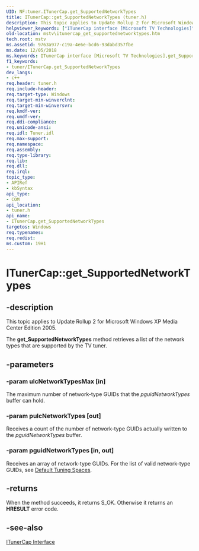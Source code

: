 ```yaml
---
UID: NF:tuner.ITunerCap.get_SupportedNetworkTypes
title: ITunerCap::get_SupportedNetworkTypes (tuner.h)
description: This topic applies to Update Rollup 2 for Microsoft Windows XP Media Center Edition 2005.helpviewer_keywords: ["ITunerCap interface [Microsoft TV Technologies]","get_SupportedNetworkTypes method","ITunerCap.get_SupportedNetworkTypes","ITunerCap::get_SupportedNetworkTypes","ITunerCapget_SupportedNetworkTypes","get_SupportedNetworkTypes","get_SupportedNetworkTypes method [Microsoft TV Technologies]","get_SupportedNetworkTypes method [Microsoft TV Technologies]","ITunerCap interface","mstv.itunercap_get_supportednetworktypes","tuner/ITunerCap::get_SupportedNetworkTypes"]
old-location: mstv\itunercap_get_supportednetworktypes.htm
tech.root: mstv
ms.assetid: 9763a977-c19a-4e6e-bcd6-93dabd357fbe
ms.date: 12/05/2018
ms.keywords: ITunerCap interface [Microsoft TV Technologies],get_SupportedNetworkTypes method, ITunerCap.get_SupportedNetworkTypes, ITunerCap::get_SupportedNetworkTypes, ITunerCapget_SupportedNetworkTypes, get_SupportedNetworkTypes, get_SupportedNetworkTypes method [Microsoft TV Technologies], get_SupportedNetworkTypes method [Microsoft TV Technologies],ITunerCap interface, mstv.itunercap_get_supportednetworktypes, tuner/ITunerCap::get_SupportedNetworkTypes
f1_keywords:
- tuner/ITunerCap.get_SupportedNetworkTypes
dev_langs:
- c++
req.header: tuner.h
req.include-header: 
req.target-type: Windows
req.target-min-winverclnt: 
req.target-min-winversvr: 
req.kmdf-ver: 
req.umdf-ver: 
req.ddi-compliance: 
req.unicode-ansi: 
req.idl: Tuner.idl
req.max-support: 
req.namespace: 
req.assembly: 
req.type-library: 
req.lib: 
req.dll: 
req.irql: 
topic_type:
- APIRef
- kbSyntax
api_type:
- COM
api_location:
- tuner.h
api_name:
- ITunerCap.get_SupportedNetworkTypes
targetos: Windows
req.typenames: 
req.redist: 
ms.custom: 19H1
---
```


# ITunerCap::get_SupportedNetworkTypes


## -description



This topic applies to Update Rollup 2 for Microsoft Windows XP Media Center Edition 2005.
        



The <b>get_SupportedNetworkTypes</b> method retrieves a list of the network types that are supported by the TV tuner.


## -parameters




### -param ulcNetworkTypesMax [in]

The maximum number of network-type GUIDs that the <i>pguidNetworkTypes</i> buffer can hold.


### -param pulcNetworkTypes [out]

Receives a count of the number of network-type GUIDs actually written to the <i>pguidNetworkTypes</i> buffer.


### -param pguidNetworkTypes [in, out]

Receives an array of network-type GUIDs. For the list of valid network-type GUIDs, see <a href="https://docs.microsoft.com/previous-versions/windows/desktop/mstv/default-tuning-spaces">Default Tuning Spaces</a>.


## -returns



When the method succeeds, it returns S_OK. Otherwise it returns an <b>HRESULT</b> error code.




## -see-also




<a href="https://docs.microsoft.com/previous-versions/windows/desktop/api/tuner/nn-tuner-itunercap">ITunerCap Interface</a>
 

 

